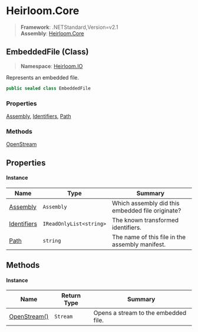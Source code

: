 # Heirloom.Core

> **Framework**: .NETStandard,Version=v2.1  
> **Assembly**: [Heirloom.Core][0]

## EmbeddedFile (Class)

> **Namespace**: [Heirloom.IO][0]

Represents an embedded file.

```cs
public sealed class EmbeddedFile
```

### Properties

[Assembly][1], [Identifiers][2], [Path][3]

### Methods

[OpenStream][4]

## Properties

#### Instance

| Name             | Type                    | Summary                                          |
|------------------|-------------------------|--------------------------------------------------|
| [Assembly][1]    | `Assembly`              | Which assembly did this embedded file originate? |
| [Identifiers][2] | `IReadOnlyList<string>` | The known transformed identifiers.               |
| [Path][3]        | `string`                | The name of this file in the assembly manifest.  |

## Methods

#### Instance

| Name              | Return Type | Summary                              |
|-------------------|-------------|--------------------------------------|
| [OpenStream()][4] | `Stream`    | Opens a stream to the embedded file. |

[0]: ../../Heirloom.Core.md
[1]: EmbeddedFile/Assembly.md
[2]: EmbeddedFile/Identifiers.md
[3]: EmbeddedFile/Path.md
[4]: EmbeddedFile/OpenStream.md

